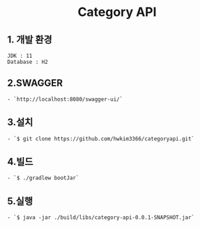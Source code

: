 <div align="center">
<h1>Category API</h1>
</div>

## 1. 개발 환경

    JDK : 11
    Database : H2

## 2.SWAGGER

    - `http://localhost:8080/swagger-ui/`

## 3.설치

    - `$ git clone https://github.com/hwkim3366/categoryapi.git`


## 4.빌드

    - `$ ./gradlew bootJar`


## 5.실행

    - `$ java -jar ./build/libs/category-api-0.0.1-SNAPSHOT.jar`
